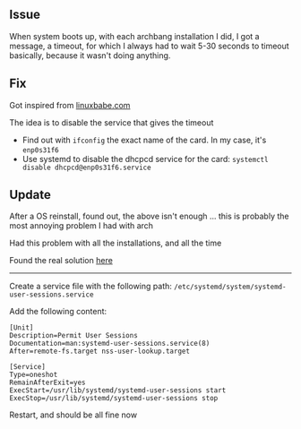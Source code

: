 ## Issue

When system boots up, with each archbang installation I did, I got a message, a timeout, for which
I always had to wait 5-30 seconds to timeout basically, because it wasn't doing anything.

## Fix

Got inspired from [linuxbabe.com](https://www.linuxbabe.com/virtualbox/a-start-job-is-running-for-sys-subsystem-net-devices-eth0-device)

The idea is to disable the service that gives the timeout

- Find out with `ifconfig` the exact name of the card. In my case, it's `enp0s31f6`
- Use systemd to disable the dhcpcd service for the card: `systemctl disable dhcpcd@enp0s31f6.service`

## Update

After a OS reinstall, found out, the above isn't enough ... this is probably the most annoying problem I had with arch

Had this problem with all the installations, and all the time

Found the real solution [here](https://bbs.archlinux.org/viewtopic.php?pid=1632295#p1632295)

-----

Create a service file with the following path: `/etc/systemd/system/systemd-user-sessions.service`

Add the following content:

```
[Unit]
Description=Permit User Sessions
Documentation=man:systemd-user-sessions.service(8)
After=remote-fs.target nss-user-lookup.target

[Service]
Type=oneshot
RemainAfterExit=yes
ExecStart=/usr/lib/systemd/systemd-user-sessions start
ExecStop=/usr/lib/systemd/systemd-user-sessions stop
```

Restart, and should be all fine now
